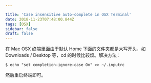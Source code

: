```yaml
---

title: 'Case insensitive auto-complete in OSX Terminal'
date: 2018-11-23T07:48:00.844Z
tags: [OSX]
sidebar: false
draft: false
---
```


在 Mac OSX 终端里面由于默认 Home 下面的文件夹都是大写开头，如 Downloads / Desktop 等，cd 的时候比较烦。解决方法：

```
$ echo "set completion-ignore-case On" >> ~/.inputrc
```

然后重启终端即可。

<!-- more -->